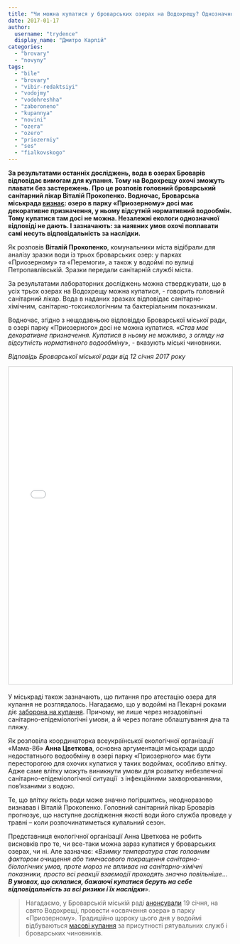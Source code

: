 ```yaml
---
title: "Чи можна купатися у броварських озерах на Водохрещу? Однозначної відповіді нема"
date: 2017-01-17
author: 
  username: "trydence"
  display_name: "Дмитро Карпій"
categories: 
  - "brovary"
  - "novyny"
tags: 
  - "bile"
  - "brovary"
  - "vibir-redaktsiyi"
  - "vodojmy"
  - "vodohreshha"
  - "zaboroneno"
  - "kupannya"
  - "novini"
  - "ozera"
  - "ozero"
  - "priozerniy"
  - "ses"
  - "fialkovskogo"
---
```


**За результатами останніх досліджень, вода в озерах Броварів відповідає вимогам для купання. Тому на Водохрещу охочі зможуть плавати без застережень. Про це розповів головний броварський санітарний лікар Віталій Прокопенко. Водночас, Броварська міськрада [визнає](http://www.slideshare.net/DmytroKarpiy/012017-71093492): озеро в парку «Приозерному» досі має декоративне призначення, у ньому відсутній нормативний водообмін. Тому купатися там досі не можна. Незалежні екологи однозначної відповіді не дають. І зазначають: за наявних умов охочі поплавати самі несуть відповідальність за наслідки.**

Як розповів **Віталій Прокопенко**, комунальники міста відібрали для аналізу зразки води із трьох броварських озер: у парках «Приозерному» та «Перемоги», а також у водоймі по вулиці Петропавлівській. Зразки передали санітарній службі міста.

За результатами лабораторних досліджень можна стверджувати, що в усіх трьох озерах на Водохрещу можна купатися, - говорить головний санітарний лікар. Вода в наданих зразках відповідає санітарно-хімічним, санітарно-токсикологічним та бактеріальним показникам.

Водночас, згідно з нещодавньою відповіддю Броварської міської ради, в озері парку «Приозерного» досі не можна купатися. «_Став має декоративне призначення. Купатися в ньому не можливо, з огляду на відсутність нормативного водообміну_», - вказують міські чиновники.

_Відповідь Броварської міської ради від 12 січня 2017 року_

<iframe style="border: 1px solid #CCC; border-width: 1px; margin-bottom: 5px; max-width: 100%;" src="//www.slideshare.net/slideshow/embed_code/key/zolOnmY1cY8w0H" width="668" height="714" frameborder="0" marginwidth="0" marginheight="0" scrolling="no" allowfullscreen="allowfullscreen"></iframe>

У міськраді також зазначають, що питання про атестацію озера для купання не розглядалось. Нагадаємо, що у водоймі на Пекарні роками діє [заборона на купання](https://mpz.brovary.org/vodohreshha-2016-stan-ozera-na-pekarni-neprydatnyj-dlya-kupannya/). Причому, не лише через незадовільні санітарно-епідеміологічні умови, а й через погане облаштування дна та пляжу.

Як розповіла координаторка всеукраїнської екологічної організації «Мама-86» **Анна Цветкова**, основна аргументація міськради щодо недостатнього водообміну в озері парку «Приозерного» має бути пересторогою для охочих купатися у таких водоймах, особливо влітку. Адже саме влітку можуть виникнути умови для розвитку небезпечної санітарно-епідеміологічної ситуації  з інфекційними захворюваннями, пов’язаними з водою.

Те, що влітку якість води може значно погіршитись, неодноразово визнавав і Віталій Прокопенко. Головний санітарний лікар Броварів прогнозує, що наступне дослідження якості води його служба проведе у травні – коли розпочинатиметься купальний сезон.

Представниця екологічної організації Анна Цветкова не робить висновків про те, чи все-таки можна зараз купатися у броварських озерах, чи ні. Але зазначає: «_Взимку температура стає головним фактором очищення або тимчасового покращення санітарно-біологічних умов, проте мороз не впливає на санітарно-хімічні показники, просто всі реакції взаємодії проходять значно повільніше_… **_В умовах, що склалися, бажаючі купатися беруть на себе відповідальність за всі ризики і їх наслідки_**».

> Нагадаємо, у Броварській міській раді [анонсували](https://mpz.brovary.org/novorichno-rizdvyani-zahody-tryvayut-u-brovarah-podiyi/) 19 січня, на свято Водохрещі, провести «освячення озера» в парку «Приозерному». Традиційно щороку цього дня у водоймі відбуваються [масові купання](https://mpz.brovary.org/yak-svyatkuvaly-vodohreshha-v-brovarah-fotoreportazh/) за присутності рятувальних служб і броварських чиновників.
